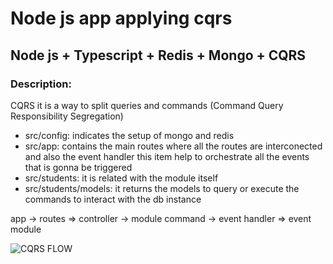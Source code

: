 # Node js app applying cqrs
## Node js + Typescript + Redis + Mongo + CQRS

### Description: 
CQRS it is a way to split queries and commands (Command Query Responsibility Segregation)
- src/config: indicates the setup of mongo and redis
- src/app: contains the main routes where all the routes are interconected and also the event handler this item help to orchestrate all the events that is gonna be triggered
- src/students: it is related with the module itself
- src/students/models: it returns the models to query or execute the commands to interact with the db instance

app -> routes => controller -> module command -> event handler => event module

![CQRS FLOW](cqrs.png)
